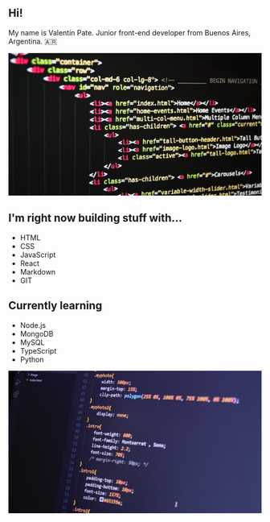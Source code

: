 ## Hi!

My name is Valentín Pate. Junior front-end developer from Buenos Aires, Argentina. 🇦🇷

![HTML Programming](1.jpg "HTML Programming")

## I'm right now building stuff with...

* HTML
* CSS
* JavaScript
* React
* Markdown
* GIT

## Currently learning

* Node.js
* MongoDB
* MySQL
* TypeScript
* Python

![CSS Programiing](2.jpg "CSS Programming")
